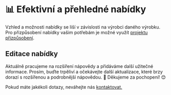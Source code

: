 # 📊 Efektivní a přehledné nabídky

Vzhled a možnosti nabídky se liší v závislosti na výrobci daného výrobku. Pro přizpůsobení nabídky vašim potřebám je možné využít [projektu přizpůsobení](customisationProject.md).

## Editace nabídky

Aktuálně pracujeme na rozšíření nápovědy a přidáváme další užitečné informace. Prosím, buďte trpěliví a očekávejte další aktualizace, které brzy dorazí s rozšířenou a podrobnější nápovědou. 🚀 Děkujeme za pochopení! 😊


Pokud máte jakékoli dotazy, neváhejte nás [kontaktovat.](https://www.histruct.com/company/contact-us)
